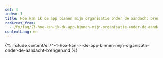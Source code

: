 ```yaml
---
set: 4
index: 1
title: Hoe kan ik de app binnen mijn organisatie onder de aandacht brengen?
redirect_from: 
  - /fy/faq/23-hoe-kan-ik-de-app-binnen-mijn-organisatie-onder-de-aandacht-brengen
contentLang: en
---
```

{% include content/en/4-1-hoe-kan-ik-de-app-binnen-mijn-organisatie-onder-de-aandacht-brengen.md %}
